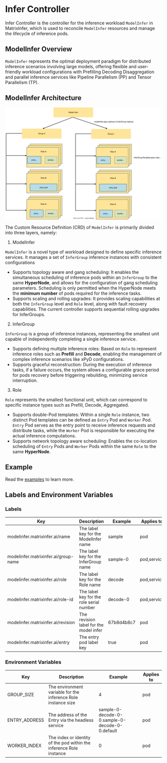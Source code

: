 # Infer Controller

Infer Controller is the controller for the inference workload `ModelInfer` in MatrixInfer, which is used to reconcile `ModelInfer` resources and manage the lifecycle of inference pods.

## ModelInfer Overview

`ModelInfer` represents the optimal deployment paradigm for distributed inference scenarios involving large models, offering flexible and user-friendly workload configurations with
Prefilling Decoding Disaggregation and parallel inference services like Pipeline Parallelism (PP) and Tensor Parallelism (TP).

## ModelInfer Architecture

![modelinfer.svg](../../static/img/modelinfer.svg)

The Custom Resource Definition (CRD) of `ModelInfer` is primarily divided into three layers, namely:

1. ModelInfer

`ModelInfer` is a novel type of workload designed to define specific inference services. It manages a set of `InferGroup` inference instances with consistent configurations

- Supports topology aware and gang scheduling: It enables the simultaneous scheduling of inference pods within an `InferGroup` to the same **HyperNode**, and allows for the configuration of gang scheduling parameters.
  Scheduling is only permitted when the HyperNode meets the **minimum number** of pods required for the inference tasks.
- Supports scaling and rolling upgrades: It provides scaling capabilities at both the `InferGroup` level and `Role` level, along with fault recovery capabilities. The current controller supports sequential rolling upgrades for InferGroups.

2. InferGroup

`InferGroup` is a group of inference instances, representing the smallest unit capable of independently completing a single inference service.

- Supports defining multiple inference roles: Based on `Role` to represent inference roles such as **Prefill** and **Decode**, enabling the management of complex inference scenarios like xPyD configurations.
- Supports graceful reconstruction: During the execution of inference tasks, if a failure occurs, the system allows a configurable grace period for pods recovery before triggering rebuilding, minimizing service interruption.

3. Role

`Role` represents the smallest functional unit, which can correspond to specific instance types such as Prefill, Decode, Aggregated.

- Supports double-Pod templates: Within a single `Role` instance, two distinct Pod templates can be defined as `Entry` Pod and `Worker` Pod. 
`Entry` Pod serves as the entry point to receive inference requests and distribute tasks, while the `Worker` Pod is responsible for executing the actual inference computations.
- Supports network topology aware scheduling: Enables the co-location scheduling of `Entry` Pods and `Worker` Pods within the same `Role` to the same **HyperNode**.

## Example

Read the [examples](https://github.com/matrixinfer-ai/matrixinfer/blob/main/examples/model-infer/sample.yaml) to learn more.

## Labels and Environment Variables

### Labels

| Key                                  | Description                              | Example    | Applies to  |
|--------------------------------------|------------------------------------------|------------|-------------|
| modelinfer.matrixinfer.ai/name       | The label key for the ModelInfer name    | sample     | pod         |
| modelinfer.matrixinfer.ai/group-name | The label key for the InferGroup name    | sample-0   | pod,service |
| modelinfer.matrixinfer.ai/role       | The label key for the Role name          | decode     | pod,service |
| modelinfer.matrixinfer.ai/role-id    | The label key for the role serial number | decode-0   | pod,service |
| modelinfer.matrixinfer.ai/revision   | The revision label for the model infer   | 67b8d4b8c7 | pod         |
| modelinfer.matrixinfer.ai/entry      | The entry pod label key                  | true       | pod         |


### Environment Variables

| Key           | Description                                                         | Example                                         | Applies to |
|---------------|---------------------------------------------------------------------|-------------------------------------------------|------------|
| GROUP_SIZE    | The environment variable for the inference Role instance size       | 4                                               | pod        |
| ENTRY_ADDRESS | The address of the Entry via the headless service                   | sample-0-decode-0-0.sample-0-decode-0-0.default | pod        |
| WORKER_INDEX  | The index or identity of the pod within the inference Role instance | 0                                               | pod        |
